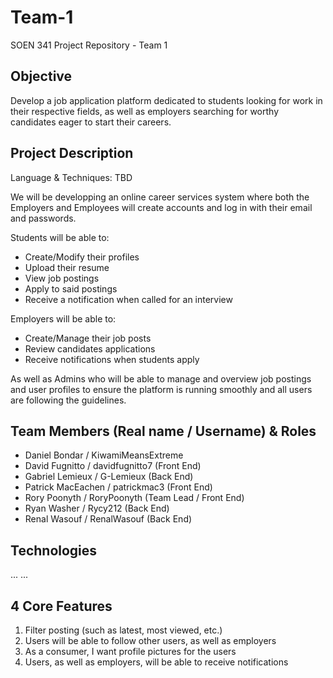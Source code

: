 # Team-1
SOEN 341 Project Repository - Team 1

## Objective

Develop a job application platform dedicated to students looking for work in their respective fields, as well as employers searching for worthy candidates eager to start their careers.

## Project Description

Language & Techniques: TBD

We will be developping an online career services system where both the Employers and Employees will create accounts and log in with their email and passwords.

Students will be able to:
  - Create/Modify their profiles
  - Upload their resume
  - View job postings
  - Apply to said postings
  - Receive a notification when called for an interview
  
Employers will be able to:
  - Create/Manage their job posts
  - Review candidates applications
  - Receive notifications when students apply

As well as Admins who will be able to manage and overview job postings and user profiles to ensure the platform is running smoothly and all users are following the guidelines.

## Team Members (Real name / Username) & Roles

* Daniel Bondar / KiwamiMeansExtreme
* David Fugnitto / davidfugnitto7 (Front End)
* Gabriel Lemieux / G-Lemieux (Back End)
* Patrick MacEachen / patrickmac3 (Front End)
* Rory Poonyth / RoryPoonyth (Team Lead / Front End)
* Ryan Washer / Rycy212 (Back End)
* Renal Wasouf / RenalWasouf (Back End)

## Technologies
...
...

## 4 Core Features
1. Filter posting (such as latest, most viewed, etc.)
2. Users will be able to follow other users, as well as employers
3. As a consumer, I want profile pictures for the users
4. Users, as well as employers, will be able to receive notifications


